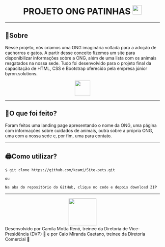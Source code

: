 <h1 align="center">
    PROJETO ONG PATINHAS
    <img src="https://ik.imagekit.io/kjun1uxf652/pet-logo_wc734NXJaO.png?ik-sdk-version=javascript-1.4.3&updatedAt=1645831192907" height=30px>
</h1>

---

## 📖Sobre
Nesse projeto, nós criamos uma ONG imaginária voltada para a adoção de cachorros e gatos. A partir desse conceito fizemos um site para disponibilizar informações sobre a ONG, além de uma lista com os animais resgatados na nossa sede.
Tudo foi desenvolvido para o projeto final da capacitação de HTML, CSS e Bootstrap oferecido pela empresa júnior byron.solutions.
<div align="center">
    <img src="https://i.ibb.co/LR9cC9m/Logo-modo-escuro-copiar.png" height=50px>
</div>

---

## 💼O que foi feito?
Foram feitos uma landing page apresentando o nome da ONG, uma página com informações sobre cuidados de animais, outra sobre a própria ONG, uma com a nossa sede e, por fim, uma para contato.

---

## 🖨Como utilizar?

```
$ git clone https://github.com/kcami/Site-pets.git

ou

Na aba do repositório do GitHub, clique no code e depois download ZIP
```

---
<div align=center><img src="https://cdn-icons-png.flaticon.com/512/6840/6840478.png" height=90px></div>
Desenvolvido por Camila Motta Renó, treinee da Diretoria de Vice-Presidência (DVP) 💜 e por Caio Miranda Caetano, treinee da Diretoria Comercial 💛
